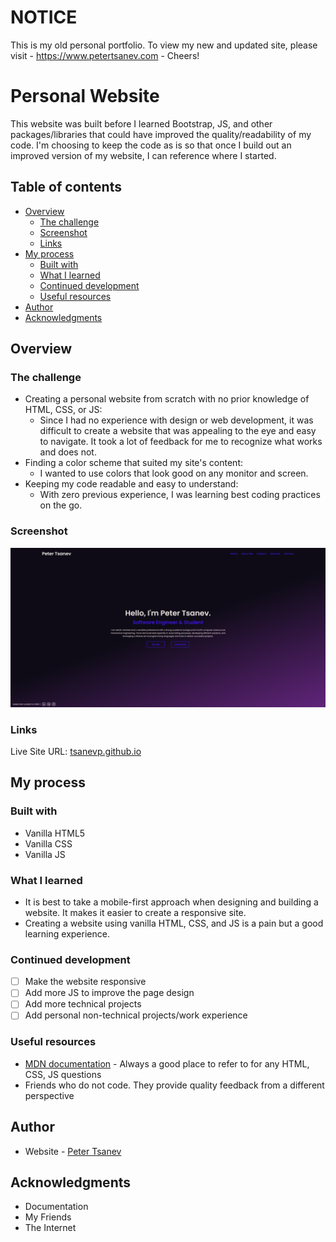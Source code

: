 # NOTICE
This is my old personal portfolio. To view my new and updated site, please visit - https://www.petertsanev.com - Cheers!

# Personal Website
This website was built before I learned Bootstrap, JS, and other packages/libraries that could have improved the quality/readability of my code. I'm choosing to keep the code as is so that once I build out an improved version of my website, I can reference where I started. 


## Table of contents

- [Overview](https://github.com/tsanevp/PersonalWebsite#overview)
    - [The challenge](https://github.com/tsanevp/PersonalWebsite#the-challenge)
    - [Screenshot](https://github.com/tsanevp/PersonalWebsite#screenshot)
    - [Links](https://github.com/tsanevp/PersonalWebsite#links)
- [My process](https://github.com/tsanevp/PersonalWebsite#my-process)
    - [Built with](https://github.com/tsanevp/PersonalWebsite#built-with)
    - [What I learned](https://github.com/tsanevp/PersonalWebsite#what-i-learned)
    - [Continued development](https://github.com/tsanevp/PersonalWebsite#continued-development)
    - [Useful resources](https://github.com/tsanevp/PersonalWebsite#useful-resources)
- [Author](https://github.com/tsanevp/PersonalWebsite#author)
- [Acknowledgments](https://github.com/tsanevp/PersonalWebsite#acknowledgments)

## Overview

### The challenge

- Creating a personal website from scratch with no prior knowledge of HTML, CSS, or JS:
    - Since I had no experience with design or web development, it was difficult to create a website that was appealing to the eye and easy to navigate. It took a lot of feedback for me to recognize what works and does not.
- Finding a color scheme that suited my site's content:
    - I wanted to use colors that look good on any monitor and screen.
- Keeping my code readable and easy to understand:
    - With zero previous experience, I was learning best coding practices on the go.
    
### Screenshot

<img width="1920" alt="personal-website1" src="https://github.com/tsanevp/PersonalWebsite/blob/main/assets/images/personal-portfolio.png">

### Links

Live Site URL: [tsanevp.github.io](https://tsanevp.github.io/PersonalWebsite/index.html)

## My process

### Built with

- Vanilla HTML5
- Vanilla CSS
- Vanilla JS

### What I learned

- It is best to take a mobile-first approach when designing and building a website. It makes it easier to create a responsive site.
- Creating a website using vanilla HTML, CSS, and JS is a pain but a good learning experience.

### Continued development

- [ ]  Make the website responsive
- [ ]  Add more JS to improve the page design
- [ ]  Add more technical projects
- [ ]  Add personal non-technical projects/work experience

### Useful resources

- [MDN documentation](https://developer.mozilla.org/en-US/) - Always a good place to refer to for any HTML, CSS, JS questions
- Friends who do not code. They provide quality feedback from a different perspective

## Author

- Website - [Peter Tsanev](https://github.com/tsanevp/)

## Acknowledgments

- Documentation
- My Friends
- The Internet
